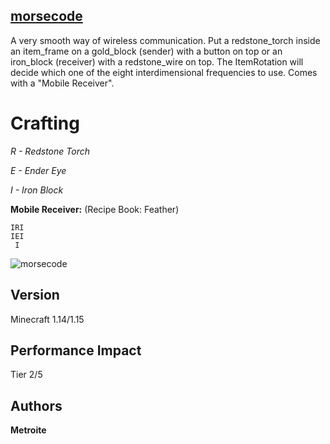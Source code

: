 ## [morsecode](https://minhaskamal.github.io/DownGit/#/home?url=https://github.com/Metroite/datapacks/tree/master/morsecode&rootDirectory=false)

A very smooth way of wireless communication. Put a redstone_torch inside an item_frame on a gold_block (sender) with a button on top or an iron_block (receiver) with a redstone_wire on top. The ItemRotation will decide which one of the eight interdimensional frequencies to use. Comes with a "Mobile Receiver".

# Crafting

*R - Redstone Torch*

*E - Ender Eye*

*I - Iron Block*

**Mobile Receiver:** (Recipe Book: Feather)
```
IRI
IEI
 I
```

![morsecode](morsecode.png?raw=true "Transmitting over interdimensional frequencies")

## Version

Minecraft 1.14/1.15

## Performance Impact

Tier 2/5

## Authors

**Metroite**
